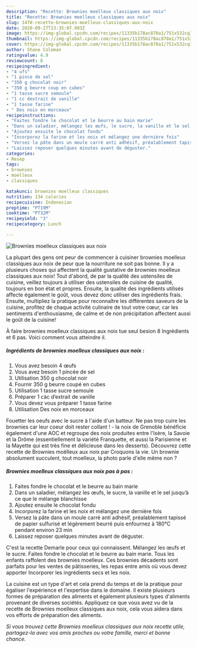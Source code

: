 ```yaml
---
description: "Recette: Brownies moelleux classiques aux noix"
title: "Recette: Brownies moelleux classiques aux noix"
slug: 1478-recette-brownies-moelleux-classiques-aux-noix
date: 2020-09-27T23:35:07.993Z
image: https://img-global.cpcdn.com/recipes/11335b178ac870a1/751x532cq70/brownies-moelleux-classiques-aux-noix-photo-principale-de-la-recette.jpg
thumbnail: https://img-global.cpcdn.com/recipes/11335b178ac870a1/751x532cq70/brownies-moelleux-classiques-aux-noix-photo-principale-de-la-recette.jpg
cover: https://img-global.cpcdn.com/recipes/11335b178ac870a1/751x532cq70/brownies-moelleux-classiques-aux-noix-photo-principale-de-la-recette.jpg
author: Shane Coleman
ratingvalue: 4.9
reviewcount: 8
recipeingredient:
- "4 ufs"
- "1 pince de sel"
- "350 g chocolat noir"
- "350 g beurre coup en cubes"
- "1 tasse sucre semoule"
- "1 cc dextrait de vanille"
- "1 tasse farine"
- " Des noix en morceaux"
recipeinstructions:
- "Faites fondre le chocolat et le beurre au bain marie"
- "Dans un saladier, mélangez les œufs, le sucre, la vanille et le sel jusqu’à ce que le mélange blanchisse"
- "Ajoutez ensuite le chocolat fondu"
- "Incorporez la farine et les noix et mélangez une dernière fois"
- "Versez la pâte dans un moule carré anti adhésif, préalablement tapissé de papier sulfurisé et légèrement beurré puis enfournez à 180°C pendant environ 23 min"
- "Laissez reposer quelques minutes avant de déguster."
categories:
- Resep
tags:
- brownies
- moelleux
- classiques

katakunci: brownies moelleux classiques 
nutrition: 134 calories
recipecuisine: Indonesian
preptime: "PT19M"
cooktime: "PT32M"
recipeyield: "3"
recipecategory: Lunch

---
```



![Brownies moelleux classiques aux noix](https://img-global.cpcdn.com/recipes/11335b178ac870a1/751x532cq70/brownies-moelleux-classiques-aux-noix-photo-principale-de-la-recette.jpg)

La plupart des gens ont peur de commencer à cuisiner brownies moelleux classiques aux noix de peur que la nourriture ne soit pas bonne. Il y a plusieurs choses qui affectent la qualité gustative de brownies moelleux classiques aux noix! Tout d'abord, de par la qualité des ustensiles de cuisine, veillez toujours à utiliser des ustensiles de cuisine de qualité, toujours en bon état et propres. Ensuite, la qualité des ingrédients utilisés affecte également le goût, vous devez donc utiliser des ingrédients frais. Ensuite, multipliez la pratique pour reconnaître les différentes saveurs de la cuisine, profitez de chaque activité culinaire de tout votre cœur, car les sentiments d'enthousiasme, de calme et de non précipitation affectent aussi le goût de la cuisine!

<!--inarticleads1-->

À faire brownies moelleux classiques aux noix tue seul besion 8 Ingrédients et 6 pas. Voici comment vous atteindre il.

##### Ingrédients de brownies moelleux classiques aux noix :

1. Vous avez besoin 4 œufs
1. Vous avez besoin 1 pincée de sel
1. Utilisation 350 g chocolat noir
1. Fournir 350 g beurre coupé en cubes
1. Utilisation 1 tasse sucre semoule
1. Préparer 1 càc d’extrait de vanille
1. Vous devez vous préparer 1 tasse farine
1. Utilisation  Des noix en morceaux


Fouetter les oeufs avec le sucre à l&#39;aide d&#39;un batteur. Ne pas trop cuire les brownies car leur coeur doit rester collant ! - la noix de Grenoble bénéficie également d&#39;une AOC et regroupe des noix produites entre l&#39;Isère, la Savoie et la Drôme (essentiellement la variété Franquette, et aussi la Parisienne et la Mayette qui est très fine et délicieuse dans les desserts). Découvrez cette recette de Brownies moëlleux aux noix par Croquons la vie. Un brownie absolument succulent, tout moelleux, la photo parle d&#39;elle même non ? 

<!--inarticleads2-->

##### Brownies moelleux classiques aux noix pas à pas :

1. Faites fondre le chocolat et le beurre au bain marie
1. Dans un saladier, mélangez les œufs, le sucre, la vanille et le sel jusqu’à ce que le mélange blanchisse
1. Ajoutez ensuite le chocolat fondu
1. Incorporez la farine et les noix et mélangez une dernière fois
1. Versez la pâte dans un moule carré anti adhésif, préalablement tapissé de papier sulfurisé et légèrement beurré puis enfournez à 180°C pendant environ 23 min
1. Laissez reposer quelques minutes avant de déguster.


C&#39;est la recette Demarle pour ceux qui connaissent. Mélangez les œufs et le sucre. Faites fondre le chocolat et le beurre au bain marie. Tous les enfants raffolent des brownies moelleux. Ces brownies décadents sont parfaits pour les ventes de pâtisseries, les repas entre amis où vous devez apporter Incorporer les ingrédients secs et les noix. 

<!--inarticleads1-->

<p>
La cuisine est un type d'art et cela prend du temps et de la pratique pour égaliser l'expérience et l'expertise dans le domaine. Il existe plusieurs formes de préparation des aliments et également plusieurs types d'aliments provenant de diverses sociétés. Appliquez ce que vous avez vu de la recette de Brownies moelleux classiques aux noix, cela vous aidera dans vos efforts de préparation des aliments.
</p>

<p>
<i>Si vous trouvez cette Brownies moelleux classiques aux noix recette utile, partagez-la avec vos amis proches ou votre famille, merci et bonne chance.</i>
</p>
